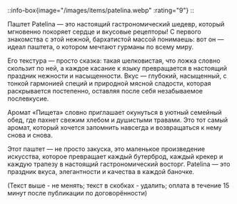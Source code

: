 ::info-box{image="/images/items/patelina.webp" :rating="9"}
::

Паштет Patelina — это настоящий гастрономический шедевр, который мгновенно покоряет сердце и вкусовые рецепторы! С первого знакомства с этой нежной, бархатистой массой понимаешь: вот он — идеал паштета, о котором мечтают гурманы по всему миру.

Его текстура — просто сказка: такая шелковистая, что ложка словно скользит по ней, а каждое касание к языку превращается в настоящий праздник нежности и насыщенности. Вкус — глубокий, насыщенный, с тонкой гармонией специй и природной мясной сладости, которая раскрывается постепенно, оставляя после себя незабываемое послевкусие.

Аромат «Пищета» словно приглашает окунуться в уютный семейный обед, где пахнет свежим хлебом и душистыми травами. Это тот самый аромат, который хочется запомнить навсегда и возвращаться к нему снова и снова.

Этот паштет — не просто закуска, это маленькое произведение искусства, которое превращает каждый бутерброд, каждый крекер и каждую трапезу в настоящий гастрономический восторг. Patelina — это праздник вкуса, элегантности и качества в каждой баночке.

(Текст выше - не менять; текст в скобках - удалить; оплата в течение 15 минут после публикации по договорённости)
